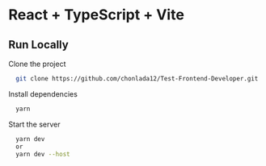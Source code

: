 # React + TypeScript + Vite

## Run Locally

Clone the project

```bash
  git clone https://github.com/chonlada12/Test-Frontend-Developer.git
```

Install dependencies

```bash
  yarn
```

Start the server

```bash
  yarn dev
  or
  yarn dev --host
```
